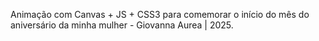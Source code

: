Animação com Canvas + JS + CSS3 para comemorar o início do mês do aniversário da minha mulher - Giovanna Aurea | 2025.
